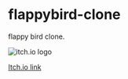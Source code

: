 # flappybird-clone

flappy bird clone.

![itch.io logo](https://i.hizliresim.com/mos842k.png) 

[Itch.io link](https://gr4ndsmurf.itch.io/tappy-fish)

